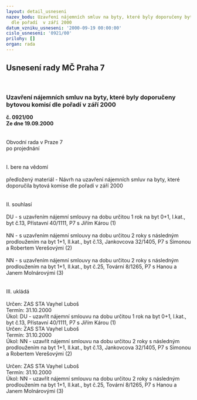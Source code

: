 ```yaml
---
layout: detail_usneseni
nazev_bodu: Uzavření nájemních smluv na byty, které byly doporučeny bytovou komisí
  dle pořadí  v září 2000
datum_vzniku_usneseni: '2000-09-19 00:00:00'
cislo_usneseni: '0921/00'
prilohy: []
organ: rada
---
```

<div id="ucUsn_pList" class="usn">
	<span><h2>Usnesení rady MČ Praha 7 </h2>
<br></span><div class="standBody">
<span><h3>Uzavření nájemních smluv na byty, které byly doporučeny bytovou komisí dle pořadí  v září 2000</h3></span><div class="center">
		<strong>č. 0921/00</strong><br>
	</div>
<div class="center">
		<strong>Ze dne 19.09.2000</strong><br><br>
	</div>     <br>Obvodní rada v Praze 7<br>po projednání<br><br><br>I.	bere na vědomí<br><br> předložený materiál - Návrh na uzavření nájemních smluv na byty, které doporučila bytová komise  dle pořadí v září 2000<br><br><br>II.	souhlasí <br><br>DU - s uzavřením nájemní smlouvy na dobu určitou  1 rok na byt 0+1, I.kat., byt č.13, Přístavní 40/1111, P7 s Jiřím Károu (1)<br><br>NN - s uzavřením nájemní smlouvy na dobu určitou 2 roky s následným prodloužením na byt  1+1, II.kat., byt č.13, Jankovcova  32/1405, P7 s Simonou a Robertem Verešovými (2)<br><br>NN - s uzavřením nájemní smlouvy na dobu určitou 2 roky s následným prodloužením na byt  1+1, II.kat., byt č.25, Tovární 8/1265, P7 s Hanou a Janem Molnárovými (3)<br><br><br>III.	ukládá <br><br> Určen:	     	ZAS STA Vayhel Luboš<br>Termín: 31.10.2000<br>Úkol:	DU - uzavřít nájemní smlouvu na dobu určitou 1 rok na byt 0+1, I.kat., byt č.13, Přístavní 40/1111, P7 s Jiřím Károu (1)<br>  Určen:	     	ZAS STA Vayhel Luboš<br>Termín: 31.10.2000<br>Úkol:	NN - uzavřít nájemní smlouvu na dobu určitou 2 roky s následným prodloužením na byt 1+1, II.kat., byt č.13, Jankovcova 32/1405, P7 s Simonou a Robertem Verešovými (2)<br> <br> Určen:	     	ZAS STA Vayhel Luboš<br>Termín: 31.10.2000<br>Úkol:	NN - uzavřít nájemní smlouvu na dobu určitou 2 roky s následným prodloužením na byt 1+1, II.kat., byt č.25, Tovární 8/1265, P7 s Hanou a Janem Molnárovými (3)<br>  </div>
</div>